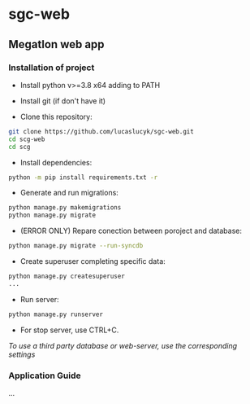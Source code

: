# sgc-web
## Megatlon web app


### Installation of project

- Install python v>=3.8 x64 adding to PATH

- Install git (if don't have it)

- Clone this repository:
```bash
git clone https://github.com/lucaslucyk/sgc-web.git
cd scg-web
cd scg
```

- Install dependencies:
```bash
python -m pip install requirements.txt -r
```

- Generate and run migrations:
```bash
python manage.py makemigrations
python manage.py migrate
```

- (ERROR ONLY) Repare conection between poroject and database:
```bash
python manage.py migrate --run-syncdb
```

- Create superuser completing specific data:
```bash
python manage.py createsuperuser
...
```

- Run server:
```bash
python manage.py runserver
```

- For stop server, use CTRL+C.

*To use a third party database or web-server, use the corresponding settings* 

### Application Guide
...

